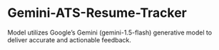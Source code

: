 # Gemini-ATS-Resume-Tracker
Model utilizes Google’s Gemini (gemini-1.5-flash) generative model to deliver accurate and actionable feedback.
